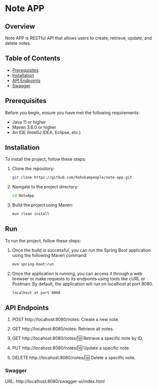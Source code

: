 # Note APP

## Overview
Note APP is RESTful API that allows users to create, retrieve, update, and delete notes.
## Table of Contents
- [Prerequisites](#prerequisites)
- [Installation](#installation)
- [API Endpoints](#api-endpoints)
- [Swagger](#swagger)


## Prerequisites
Before you begin, ensure you have met the following requirements:
- Java 11 or higher
- Maven 3.6.0 or higher
- An IDE (IntelliJ IDEA, Eclipse, etc.) 

## Installation
To install the project, follow these steps:

1. Clone the repository:
    ```sh
    git clone https://github.com/hohokampeople/note-app.git
    ```

2. Navigate to the project directory:
    ```sh
    cd NoteApp
    ```

3. Build the project using Maven:
    ```sh
    mvn clean install
    ```

## Run
To run the project, follow these steps:

1. Once the build is successful, you can run the Spring Boot application using the following Maven command:
    ```sh
    mvn spring-boot:run
    ```

2. Once the application is running, you can access it through a web browser or make requests to its endpoints using tools like cURL or Postman. By default, the application will run on localhost at port 8080.
    ```sh
    localhost at port 8080
    ```

## API Endpoints
1. POST http://locahost:8080/notes: Create a new note.

2. GET http://locahost:8080/notes: Retrieve all notes.

3. GET http://locahost:8080/notes/:id: Retrieve a specific note by ID. 

4. PUT http://locahost:8080/notes/:id: Update a specific note. 

5. DELETE http://locahost:8080/notes/:id: Delete a specific note.

### Swagger
URL: http://localhost:8080/swagger-ui/index.html